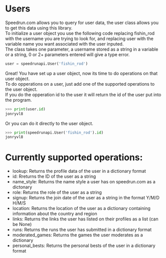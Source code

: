Users
===
Speedrun.com allows you to query for user data, the user class allows you to get this data using this library.
<br>
To initialize a user object you use the following code replacing fishin_rod with the username you are trying to look for, and replacing user with the variable name you want associated with the user inputed. 
<br>
The class takes one parameter, a username stored as a string in a variable or a string, 0 or 2+ parameters entered will give a type error.
```python
user = speedrunapi.User('fishin_rod')
```
Great! You have set up a user object, now its time to do operations on that user object.
<br>
To do opperations on a user, just add one of the supported operations to the user object.
<br>
If you do the opperation id to the user it will return the id of the user put into the program.
```python
>>> print(user.id)
jonryvl8
```
Or you can do it directly to the user object.
```python
>>> print(speedrunapi.User('fishin_rod').id)
jonryvl8
```
Currently supported operations:
===
- lookup: Returns the profile data of the user in a dictionary format
- id: Rreturns the ID of the user as a string
- name_style: Returns the name style a user has on speedrun.com as a dictonary
- role: Returns the role of the user as a string
- signup: Returns the join date of the user as a string in the format Y/M/D H/M/S
- location: Returns the location of the user as a dictionary containing information about the country and region
- links: Returns the links the user has listed on their profiles as a list (can be None)
- runs: Returns the runs the user has submitted in a dictionary format
- moderated_games: Returns the games the user moderates as a dictionary
- personal_bests: Returns the personal bests of the user in a dictionary format
